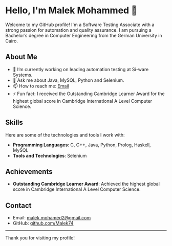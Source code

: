 # Hello, I'm Malek Mohammed 👋

Welcome to my GitHub profile! I'm a Software Testing Associate with a strong passion for automation and quality assurance. I am pursuing  a Bachelor’s degree in Computer Engineering from the German University in Cairo.

## About Me

- 🔭 I’m currently working on leading automation testing at Si-ware Systems.
- 💬 Ask me about Java, MySQL, Python and Selenium.
- 📫 How to reach me: [Email](mailto:malek.mohamed12345678@gmail.com)
- ⚡ Fun fact: I received the Outstanding Cambridge Learner Award for the highest global score in Cambridge International A Level Computer Science.

## Skills

Here are some of the technologies and tools I work with:

- **Programming Languages**: C, C++, Java, Python, Prolog, Haskell, MySQL
- **Tools and Technologies**: Selenium

## Achievements

- **Outstanding Cambridge Learner Award**: Achieved the highest global score in Cambridge International A Level Computer Science.

## Contact

- Email: [malek.mohamed2@gmail.com](mailto:malek.mohamed12345678@gmail.com)
- GitHub: [github.com/Malek74](https://github.com/Malek74)

---

Thank you for visiting my profile!
